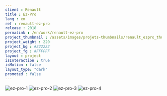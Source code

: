 ```yaml
---
client : Renault
title : Ez-Pro
lang : en
ref : renault-ez-pro
release : 2018
permalink : /en/work/renault-ez-pro
project_thumbnail : /assets/images/projets-thumbnails/renault_ezpro_thumb.webp
project_weight : 220
project_bg : #222222
project_fg : #FFFFFF
layout : project
isInteraction : true
isMotion : false
layout_type: "dark"
promoted : false
---
```


![ez-pro-1](/assets/images/projets/ez-pro/ez-pro-01.webp)
![ez-pro-2](/assets/images/projets/ez-pro/ez-pro-02.webp)
![ez-pro-3](/assets/images/projets/ez-pro/ez-pro-03.webp)
![ez-pro-4](/assets/images/projets/ez-pro/ez-pro-04.webp)
